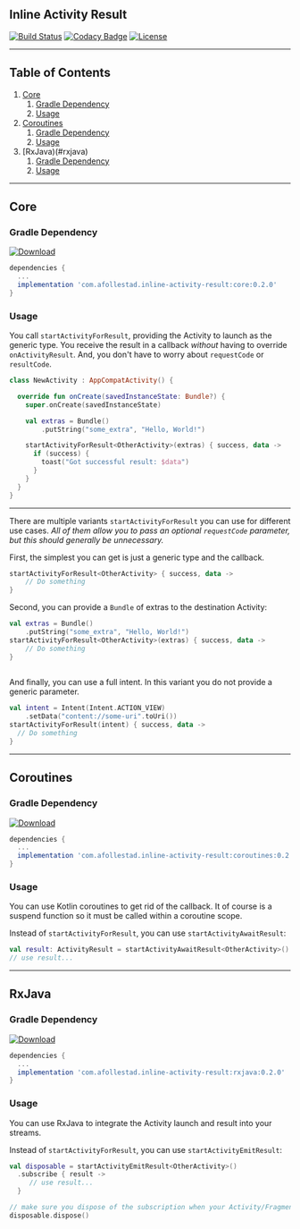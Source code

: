 ## Inline Activity Result

[![Build Status](https://travis-ci.org/afollestad/inline-activity-result.svg?branch=master)](https://travis-ci.org/afollestad/inline-activity-result)
[![Codacy Badge](https://api.codacy.com/project/badge/Grade/4679f36623124f4da988e957e545c8df)](https://www.codacy.com/app/drummeraidan_50/inline-activity-result?utm_source=github.com&amp;utm_medium=referral&amp;utm_content=afollestad/inline-activity-result&amp;utm_campaign=Badge_Grade)
[![License](https://img.shields.io/badge/License-Apache%202.0-blue.svg)](https://opensource.org/licenses/Apache-2.0)

---

## Table of Contents

1. [Core](#core)
    1. [Gradle Dependency](#gradle-dependency)
    2. [Usage](#usage)
2. [Coroutines](#coroutines)
    1. [Gradle Dependency](#gradle-dependency-1)
    2. [Usage](#usage-1)
3. [RxJava)(#rxjava)
    1. [Gradle Dependency](#gradle-dependency-2)
    2. [Usage](#usage-2)

---

## Core

### Gradle Dependency

[ ![Download](https://api.bintray.com/packages/drummer-aidan/maven/inline-activity-result/images/download.svg) ](https://bintray.com/drummer-aidan/maven/inline-activity-result/_latestVersion)

```gradle
dependencies {
  ...
  implementation 'com.afollestad.inline-activity-result:core:0.2.0'
}
```

### Usage

You call `startActivityForResult`, providing the Activity to launch as the generic type. You
receive the result in a callback *without* having to override `onActivityResult`. And, you don't 
have to worry about `requestCode` or `resultCode`.

```kotlin
class NewActivity : AppCompatActivity() {

  override fun onCreate(savedInstanceState: Bundle?) {
    super.onCreate(savedInstanceState)

    val extras = Bundle()
        .putString("some_extra", "Hello, World!")

    startActivityForResult<OtherActivity>(extras) { success, data ->
      if (success) {
        toast("Got successful result: $data")
      }
    }
  }
}
```

---

There are multiple variants `startActivityForResult` you can use for different use cases. *All of 
them allow you to pass an optional `requestCode` parameter, but this should generally be unnecessary.*

First, the simplest you can get is just a generic type and the callback.

```kotlin
startActivityForResult<OtherActivity> { success, data ->
    // Do something
}
```

Second, you can provide a `Bundle` of extras to the destination Activity:

```kotlin
val extras = Bundle()
    .putString("some_extra", "Hello, World!")
startActivityForResult<OtherActivity>(extras) { success, data ->
    // Do something
}
    
```

And finally, you can use a full intent. In this variant you do not provide a generic parameter.

```kotlin
val intent = Intent(Intent.ACTION_VIEW)
    .setData("content://some-uri".toUri())
startActivityForResult(intent) { success, data ->
  // Do something
}
```

---

## Coroutines

### Gradle Dependency

[ ![Download](https://api.bintray.com/packages/drummer-aidan/maven/inline-activity-result/images/download.svg) ](https://bintray.com/drummer-aidan/maven/inline-activity-result/_latestVersion)

```gradle
dependencies {
  ...
  implementation 'com.afollestad.inline-activity-result:coroutines:0.2.0'
}
```

### Usage

You can use Kotlin coroutines to get rid of the callback. It of course is a suspend function so it
must be called within a coroutine scope.

Instead of `startActivityForResult`, you can use `startActivityAwaitResult`:

```kotlin
val result: ActivityResult = startActivityAwaitResult<OtherActivity>()
// use result...
```

---

## RxJava

### Gradle Dependency

[ ![Download](https://api.bintray.com/packages/drummer-aidan/maven/inline-activity-result/images/download.svg) ](https://bintray.com/drummer-aidan/maven/inline-activity-result/_latestVersion)

```gradle
dependencies {
  ...
  implementation 'com.afollestad.inline-activity-result:rxjava:0.2.0'
}
```

### Usage

You can use RxJava to integrate the Activity launch and result into your streams.

Instead of `startActivityForResult`, you can use `startActivityEmitResult`:

```kotlin
val disposable = startActivityEmitResult<OtherActivity>()
  .subscribe { result ->
     // use result...
  }

// make sure you dispose of the subscription when your Activity/Fragment goes away
disposable.dispose()
```